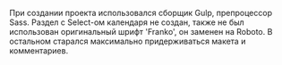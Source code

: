 При создании проекта использовался сборщик Gulp, препроцессор Sass.
Раздел с Select-ом календаря не создан, также не был использован оригинальный шрифт 'Franko', он заменен на Roboto. 
В остальном старался максимально придерживаться макета и комментариев.
